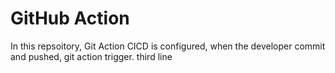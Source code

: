 ﻿# GitHub Action
In this repsoitory, Git Action CICD is configured, when the developer commit and pushed, git action trigger.
third line